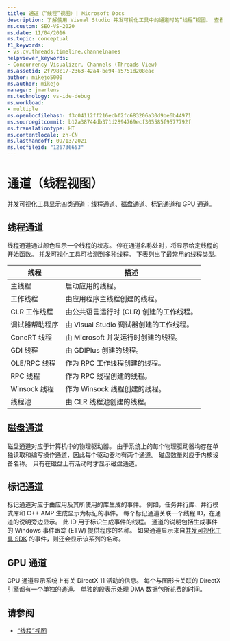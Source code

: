 ```yaml
---
title: 通道（“线程”视图）| Microsoft Docs
description: 了解使用 Visual Studio 并发可视化工具中的通道时的“线程”视图。 查看线程通道、磁盘通道、标记通道和 GPU 通道。
ms.custom: SEO-VS-2020
ms.date: 11/04/2016
ms.topic: conceptual
f1_keywords:
- vs.cv.threads.timeline.channelnames
helpviewer_keywords:
- Concurrency Visualizer, Channels (Threads View)
ms.assetid: 2f798c17-2363-42a4-be94-a5751d208eac
author: mikejo5000
ms.author: mikejo
manager: jmartens
ms.technology: vs-ide-debug
ms.workload:
- multiple
ms.openlocfilehash: f3c04112ff216ecbf2fc683206a30d9be6b44971
ms.sourcegitcommit: b12a38744db371d2894769ecf305585f9577792f
ms.translationtype: HT
ms.contentlocale: zh-CN
ms.lasthandoff: 09/13/2021
ms.locfileid: "126736653"
---
```

# <a name="channels-threads-view"></a>通道（线程视图）
并发可视化工具显示四类通道：线程通道、磁盘通道、标记通道和 GPU 通道。

## <a name="thread-channels"></a>线程通道
 线程通道通过颜色显示一个线程的状态。 停在通道名称处时，将显示给定线程的开始函数。 并发可视化工具可检测到多种线程。 下表列出了最常用的线程类型。

|线程|描述|
|-|-|
|主线程|启动应用的线程。|
|工作线程|由应用程序主线程创建的线程。|
|CLR 工作线程|由公共语言运行时 (CLR) 创建的工作线程。|
|调试器帮助程序|由 Visual Studio 调试器创建的工作线程。|
|ConcRT 线程|由 Microsoft 并发运行时创建的线程。|
|GDI 线程|由 GDIPlus 创建的线程。|
|OLE/RPC 线程|作为 RPC 工作线程创建的线程。|
|RPC 线程|作为 RPC 线程创建的线程。|
|Winsock 线程|作为 Winsock 线程创建的线程。|
|线程池|由 CLR 线程池创建的线程。|

## <a name="disk-channels"></a>磁盘通道
 磁盘通道对应于计算机中的物理驱动器。 由于系统上的每个物理驱动器均存在单独读取和编写操作通道，因此每个驱动器均有两个通道。 磁盘数量对应于内核设备名称。 只有在磁盘上有活动时才显示磁盘通道。

## <a name="marker-channels"></a>标记通道
 标记通道对应于由应用及其所使用的库生成的事件。 例如，任务并行库、并行模式库和 C++ AMP 生成显示为标记的事件。 每个标记通道关联一个线程 ID，在通道的说明旁边显示。 此 ID 用于标识生成事件的线程。 通道的说明包括生成事件的 Windows 事件跟踪 (ETW) 提供程序的名称。 如果通道显示来自[并发可视化工具 SDK](../profiling/concurrency-visualizer-sdk.md) 的事件，则还会显示该系列的名称。

## <a name="gpu-channels"></a>GPU 通道
 GPU 通道显示系统上有关 DirectX 11 活动的信息。  每个与图形卡关联的 DirectX 引擎都有一个单独的通道。  单独的段表示处理 DMA 数据包所花费的时间。

## <a name="see-also"></a>请参阅
- [“线程”视图](../profiling/threads-view-parallel-performance.md)